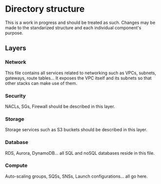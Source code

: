 # Directory structure

This is a work in progress and should be treated as such. Changes may be made to the standarized structure and each individual component's purpose.

## Layers

### Network

This file contains all services related to networking such as VPCs, subnets, gateways, route tables...
It exposes the VPC itself and its subnets so that other stacks can make use of them.

### Security

NACLs, SGs, Firewall should be described in this layer.

### Storage

Storage services such as S3 buckets should be described in this layer.

### Database

RDS, Aurora, DynamoDB... all SQL and noSQL databases reside in this file.

### Compute

Auto-scaling groups, SQSs, SNSs, Launch configurations... all go here.
